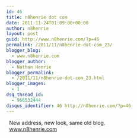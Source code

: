 ```yaml
---
id: 46
title: n8henrie dot com
date: 2011-11-24T01:09:00+00:00
author: n8henrie
layout: post
guid: http://www.n8henrie.com/?p=46
permalink: /2011/11/n8henrie-dot-com_23/
blogger_blog:
  - www.n8henrie.com
blogger_author:
  - Nathan Henrie
blogger_permalink:
  - /2011/11/n8henrie-dot-com_23.html
blogger_images:
  - 1
dsq_thread_id:
  - 966532444
disqus_identifier: 46 http://n8henrie.com/?p=46
---
```

<div>
  <div style="margin: 8px;">
    <p>
      New address, new look, same old blog. <br /><a href="http://www.n8henrie.com">www.n8henrie.com</a>
    </p></p>
  </div></p>
</div>

<div>
</div>